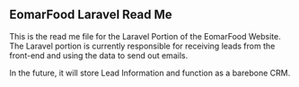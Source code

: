 ## EomarFood Laravel Read Me

This is the read me file for the Laravel Portion of the EomarFood Website.  The Laravel portion is currently responsible for receiving leads from the front-end and using the data to send out emails.

In the future, it will store Lead Information and function as a barebone CRM.

 
